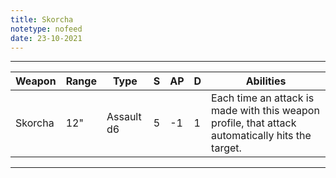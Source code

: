 ```yaml
---
title: Skorcha
notetype: nofeed
date: 23-10-2021
---
```


---

| Weapon  | Range | Type       | S   | AP  | D   | Abilities                                                                                        |
| ------- | ----- | ---------- | --- | --- | --- | ------------------------------------------------------------------------------------------------ |
| Skorcha | 12"   | Assault d6 | 5   | -1  | 1   | Each time an attack is made with this weapon profile, that attack automatically hits the target. | 

---